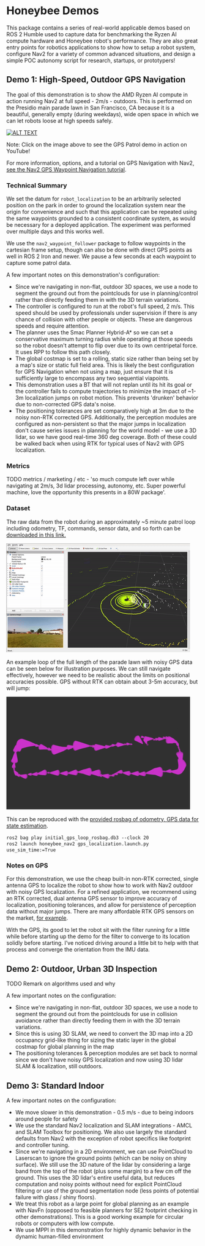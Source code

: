 # Honeybee Demos 

This package contains a series of real-world applicable demos based on ROS 2 Humble used to capture data for benchmarking the Ryzen AI compute hardware and Honeybee robot's performance. They are also great entry points for robotics applications to show how to setup a robot system, configure Nav2 for a variety of common advanced situations, and design a simple POC autonomy script for research, startups, or prototypers!

## Demo 1: High-Speed, Outdoor GPS Navigation

The goal of this demonstration is to show the AMD Ryzen AI compute in action running Nav2 at full speed - 2m/s - outdoors. This is performed on the Presidio main parade lawn in San Francisco, CA because it is a beautiful, generally empty (during weekdays), wide open space in which we can let robots loose at high speeds safely.

[![ALT TEXT](./images/demo1.JPG)](https://www.youtube.com/watch?v=1G8xNuwNM8w)

Note: Click on the image above to see the GPS Patrol demo in action on YouTube! 

For more information, options, and a tutorial on GPS Navigation with Nav2, [see the Nav2 GPS Waypoint Navigation tutorial](https://docs.nav2.org/tutorials/docs/navigation2_with_gps.html).

### Technical Summary

We set the datum for `robot_localization` to be an arbitrarily selected position on the park in order to ground the localization system near the origin for convenience and such that this application can be repeated using the same waypoints grounded to a consistent coordinate system, as would be necessary for a deployed application. The experiment was performed over multiple days and this works well.

We use the `nav2_waypoint_follower` package to follow waypoints in the cartesian frame setup, though can also be done with direct GPS points as well in ROS 2 Iron and newer. We pause a few seconds at each waypoint to capture some patrol data.

A few important notes on this demonstration's configuration:
- Since we're navigating in non-flat, outdoor 3D spaces, we use a node to segment the ground out from the pointclouds for use in planning/control rather than directly feeding them in with the 3D terrain variations.
- The controller is configured to run at the robot's full speed, 2 m/s. This speed should be used by professionals under supervision if there is any chance of collision with other people or objects. These are dangerous speeds and require attention.
- The planner uses the Smac Planner Hybrid-A* so we can set a conservative maximum turning radius while operating at those speeds so the robot doesn't attempt to flip over due to its own centripetal force. It uses RPP to follow this path closely.
- The global costmap is set to a rolling, static size rather than being set by a map's size or static full field area. This is likely the best configuration for GPS Navigation when not using a map, just ensure that it is sufficiently large to encompass any two sequential viapoints. 
- This demonstration uses a BT that will not replan until its hit its goal or the controller fails to compute trajectories to minimize the impact of ~1-3m localization jumps on robot motion. This prevents 'drunken' behavior due to non-corrected GPS data's noise.
- The positioning tolerances are set comparatively high at 3m due to the noisy non-RTK corrected GPS. Additionally, the perception modules are configured as non-persistent so that the major jumps in localization don't cause series issues in planning for the world model - we use a 3D lidar, so we have good real-time 360 deg coverage. Both of these could be walked back when using RTK for typical uses of Nav2 with GPS localization. 

### Metrics

TODO metrics / marketing / etc - 'so much compute left over while navigating at 2m/s, 3d lidar processing, autonomy, etc. Super powerful machine, love the opportunity this presents in a 80W package'.

### Dataset

The raw data from the robot during an approximately ~5 minute patrol loop including odometry, TF, commands, sensor data, and so forth can be [downloaded in this link.](https://drive.google.com/file/d/110dgsD_lPXHl7Hn6XcIk0RsIgyCl47Ws/view?usp=sharing)

![ALT TEXT](./images/demo1_dataset.gif)

An example loop of the full length of the parade lawn with noisy GPS data can be seen below for illustration purposes. We can still navigate effectively, however we need to be realistic about the limits on positional accuracies possible. GPS without RTK can obtain about 3-5m accuracy, but will jump:

<img src="./images/gps.png" width="480">

This can be reproduced with the [provided rosbag of odometry, GPS data for state estimation](https://drive.google.com/file/d/1sAm1_xIj3lyX5AkacrWUED3nsdiD7rKJ/view?usp=sharing).


```
ros2 bag play initial_gps_loop_rosbag.db3 --clock 20
ros2 launch honeybee_nav2 gps_localization.launch.py use_sim_time:=True
```

### Notes on GPS

For this demonstration, we use the cheap built-in non-RTK corrected, single antenna GPS to localize the robot to show how to work with Nav2 outdoor with noisy GPS localization. For a refined application, we recommend using an RTK corrected, dual antenna GPS sensor to improve accuracy of localization, positioning tolerances, and allow for persistence of perception data without major jumps. There are many affordable RTK GPS sensors on the market, [for example](https://holybro.com/products/h-rtk-unicore-um982).

With the GPS, its good to let the robot sit with the filter running for a little while before starting up the demo for the filter to converge to its location solidly before starting. I've noticed driving around a little bit to help with that process and converge the orientation from the IMU data.


## Demo 2: Outdoor, Urban 3D Inspection

TODO Remark on algorithms used and why


A few important notes on the configuration:
- Since we're navigating in non-flat, outdoor 3D spaces, we use a node to segment the ground out from the pointclouds for use in collision avoidance rather than directly feeding them in with the 3D terrain variations.
- Since this is using 3D SLAM, we need to convert the 3D map into a 2D occupancy grid-like thing for sizing the static layer in the global costmap for global planning in the map
- The positioning tolerances & perception modules are set back to normal since we don't have noisy GPS localization and now using 3D lidar SLAM & localization, still outdoors.


## Demo 3: Standard Indoor 

A few important notes on the configuration:
- We move slower in this demonstration - 0.5 m/s - due to being indoors around people for safety
- We use the standard Nav2 localization and SLAM integrations - AMCL and SLAM Toolbox for positioning. We also use largely the standard defaults from Nav2 with the exception of robot specifics like footprint and controller tuning.
- Since we're navigating in a 2D environment, we can use PointCloud to Laserscan to ignore the ground points (which can be noisy on shiny surface). We still use the 3D nature of the lidar by considering a large band from the top of the robot (plus some margin) to a few cm off the ground. This uses the 3D lidar's entire useful data, but reduces computation and noisy points without need for explicit PointCloud filtering or use of the ground segmentation node (less points of potential failure with glass / shiny floors).
- We treat this robot as a large point for global planning as an example with NavFn (oppposed to feasible planners for SE2 footprint checking in other demonstrations). This is a good working example for circular robots or computers with low compute. 
- We use MPPI in this demonstration for highly dynamic behavior in the dynamic human-filled environment
